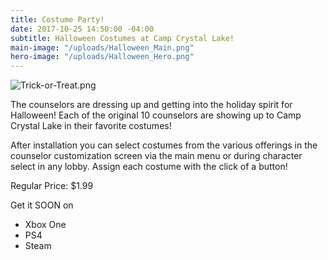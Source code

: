 ```yaml
---
title: Costume Party!
date: 2017-10-25 14:50:00 -04:00
subtitle: Halloween Costumes at Camp Crystal Lake!
main-image: "/uploads/Halloween_Main.png"
hero-image: "/uploads/Halloween_Hero.png"
---
```


![Trick-or-Treat.png](/uploads/Trick-or-Treat.png)

The counselors are dressing up and getting into the holiday spirit for Halloween! Each of the original 10 counselors are showing up to Camp Crystal Lake in their favorite costumes!

After installation you can select costumes from the various offerings in the counselor customization screen via the main menu or during character select in any lobby. Assign each costume with the click of a button!

Regular Price: $1.99

Get it SOON on  
* Xbox One
* PS4
* Steam